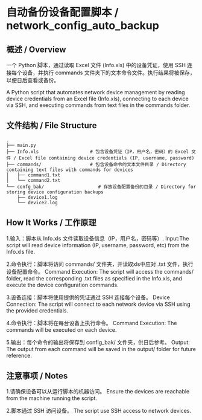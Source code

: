 # 自动备份设备配置脚本 / network_config_auto_backup

## 概述 / Overview

一个 Python 脚本，通过读取 Excel 文件 (Info.xls) 中的设备凭证，使用 SSH 连接每个设备，并执行 commands 文件夹下的文本命令文件。执行结果将被保存，以便日后查看或备份。
  
A Python script that automates network device management by reading device credentials from an Excel file (Info.xls), connecting to each device via SSH, and executing commands from text files in the commands folder. 

## 文件结构 / File Structure
    .
    ├── main.py
    ├── Info.xls                   # 包含设备凭证（IP，用户名，密码）的 Excel 文件 / Excel file containing device credentials (IP, username, password)
    ├── commands/                  # 包含设备命令的文本文件目录 / Directory containing text files with commands for devices
    │   ├── command1.txt
    │   └── command2.txt
    └── confg_bak/                    # 存放设备配置备份的目录 / Directory for storing device configuration backups
        ├── device1.log
        └── device2.log

## How It Works / 工作原理
1.输入：脚本从 Info.xls 文件读取设备信息（IP，用户名，密码等）.
  Input:The script will read device information (IP, username, password, etc) from the Info.xls file.

2.命令执行：脚本将访问 commands/ 文件夹，并读取xls中应对 .txt 文件，执行设备配置命令。
  Command Execution: The script will access the commands/ folder, read the corresponding .txt files as specified in the Info.xls, and execute the device configuration commands.

3.设备连接：脚本将使用提供的凭证通过 SSH 连接每个设备。
  Device Connection: The script will connect to each network device via SSH using the provided credentials.

4.命令执行：脚本将在每台设备上执行命令。
  Command Execution: The commands will be executed on each device.

5.输出：每个命令的输出将保存到 config_bak/ 文件夹，供日后参考。
  Output: The output from each command will be saved in the output/ folder for future reference.

## 注意事项 / Notes 

1.请确保设备可以从运行脚本的机器访问。 
  Ensure the devices are reachable from the machine running the script.

2.脚本通过 SSH 访问设备。
  The script use SSH access to network devices.


